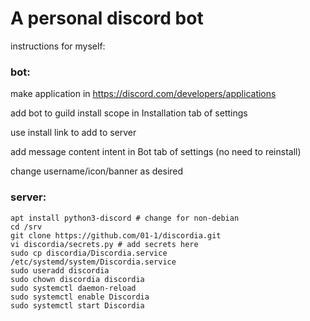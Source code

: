 # A personal discord bot

instructions for myself:

### bot:
make application in https://discord.com/developers/applications

add bot to guild install scope in Installation tab of settings

use install link to add to server

add message content intent in Bot tab of settings (no need to reinstall)

change username/icon/banner as desired

### server:
```
apt install python3-discord # change for non-debian
cd /srv
git clone https://github.com/01-1/discordia.git
vi discordia/secrets.py # add secrets here
sudo cp discordia/Discordia.service /etc/systemd/system/Discordia.service
sudo useradd discordia
sudo chown discordia discordia
sudo systemctl daemon-reload
sudo systemctl enable Discordia
sudo systemctl start Discordia
```
